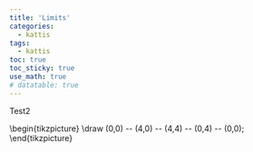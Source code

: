 ```yaml
---
title: 'Limits'
categories:
  - kattis
tags:
  - kattis 
toc: true
toc_sticky: true
use_math: true
# datatable: true
---
```


Test2


<div class="tikz">
\begin{tikzpicture}
    \draw (0,0) -- (4,0) -- (4,4) -- (0,4) -- (0,0);
\end{tikzpicture}
</div>

